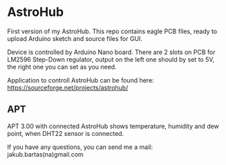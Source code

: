 # AstroHub
 First version of my AstroHub. This repo contains eagle PCB files, ready to upload Arduino sketch and source files for GUI.
 
 Device is controlled by Arduino Nano board. There are 2 slots on PCB for LM2596 Step-Down regulator, output on the left one should by set to 5V, the right one you can set as you need.
 
 Application to controll AstroHub can be found here: https://sourceforge.net/projects/astrohub/
 
 ## APT
 APT 3.00 with connected AstroHub shows temperature, humidity and dew point, when DHT22 sensor is connected.
 
 If you have any questions, you can send me a mail: jakub.bartas(na)gmail.com
